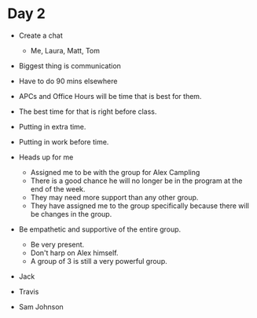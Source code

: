 # Day 2

- Create a chat
  - Me, Laura, Matt, Tom
- Biggest thing is communication
- Have to do 90 mins elsewhere

- APCs and Office Hours will be time that is best for them.
- The best time for that is right before class.


- Putting in extra time.
- Putting in work before time.

- Heads up for me
  - Assigned me to be with the group for Alex Campling
  - There is a good chance he will no longer be in the program at the end of the week.
  - They may need more support than any other group.
  - They have assigned me to the group specifically because there will be changes in the group.

- Be empathetic and supportive of the entire group.
  - Be very present.
  - Don't harp on Alex himself.
  - A group of 3 is still a very powerful group.

- Jack
- Travis
- Sam Johnson
